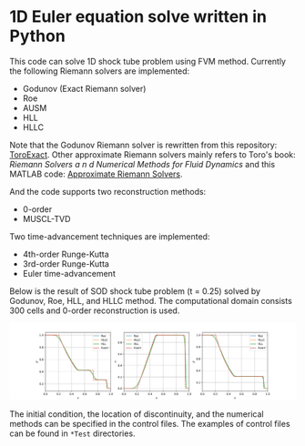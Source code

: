 # 1D Euler equation solve written in Python

This code can solve 1D shock tube problem using FVM method. Currently the following Riemann solvers are implemented:

* Godunov (Exact Riemann solver)
* Roe
* AUSM
* HLL
* HLLC

Note that the Godunov Riemann solver is rewritten from this repository: [ToroExact](https://github.com/tahandy/ToroExact). Other approximate Riemann solvers mainly refers to Toro's book: *Riemann Solvers a n d Numerical Methods for Fluid Dynamics* and this MATLAB code: [Approximate Riemann Solvers](https://github.com/wme7/ApproximateRiemannSolvers).

And the code supports two reconstruction methods:

* 0-order
* MUSCL-TVD

Two time-advancement techniques are implemented:

* 4th-order Runge-Kutta
* 3rd-order Runge-Kutta
* Euler time-advancement

Below is the result of SOD shock tube problem (t = 0.25) solved by Godunov, Roe, HLL, and HLLC method. The computational domain consists 300 cells and 0-order reconstruction is used.

<img src="./SOD.png" alt="SOD" style="zoom:50%;" />

The initial condition, the location of discontinuity, and the numerical methods can be specified in the control files. The examples of control files can be found in `*Test` directories.
